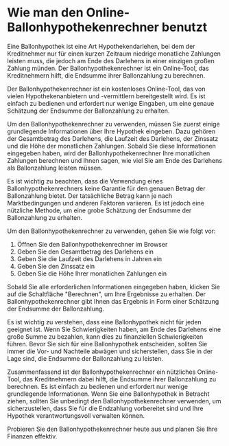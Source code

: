 Wie man den Online-Ballonhypothekenrechner benutzt
==================================================

Eine Ballonhypothek ist eine Art Hypothekendarlehen, bei dem der Kreditnehmer nur für einen kurzen Zeitraum niedrige monatliche Zahlungen leisten muss, die jedoch am Ende des Darlehens in einer einzigen großen Zahlung münden. Der Ballonhypothekenrechner ist ein Online-Tool, das Kreditnehmern hilft, die Endsumme ihrer Ballonzahlung zu berechnen.

Der Ballonhypothekenrechner ist ein kostenloses Online-Tool, das von vielen Hypothekenanbietern und -vermittlern bereitgestellt wird. Es ist einfach zu bedienen und erfordert nur wenige Eingaben, um eine genaue Schätzung der Endsumme der Ballonzahlung zu erhalten.

Um den Ballonhypothekenrechner zu verwenden, müssen Sie zuerst einige grundlegende Informationen über Ihre Hypothek eingeben. Dazu gehören der Gesamtbetrag des Darlehens, die Laufzeit des Darlehens, der Zinssatz und die Höhe der monatlichen Zahlungen. Sobald Sie diese Informationen eingegeben haben, wird der Ballonhypothekenrechner Ihre monatlichen Zahlungen berechnen und Ihnen sagen, wie viel Sie am Ende des Darlehens als Ballonzahlung leisten müssen.

Es ist wichtig zu beachten, dass die Verwendung eines Ballonhypothekenrechners keine Garantie für den genauen Betrag der Ballonzahlung bietet. Der tatsächliche Betrag kann je nach Marktbedingungen und anderen Faktoren variieren. Es ist jedoch eine nützliche Methode, um eine grobe Schätzung der Endsumme der Ballonzahlung zu erhalten.

Um den Ballonhypothekenrechner zu verwenden, gehen Sie wie folgt vor:

1. Öffnen Sie den Ballonhypothekenrechner im Browser
2. Geben Sie den Gesamtbetrag des Darlehens ein
3. Geben Sie die Laufzeit des Darlehens in Jahren ein
4. Geben Sie den Zinssatz ein
5. Geben Sie die Höhe Ihrer monatlichen Zahlungen ein

Sobald Sie alle erforderlichen Informationen eingegeben haben, klicken Sie auf die Schaltfläche "Berechnen", um Ihre Ergebnisse zu erhalten. Der Ballonhypothekenrechner gibt Ihnen das Ergebnis in Form einer Schätzung der Endsumme der Ballonzahlung.

Es ist wichtig zu verstehen, dass eine Ballonhypothek nicht für jeden geeignet ist. Wenn Sie Schwierigkeiten haben, am Ende des Darlehens eine große Summe zu bezahlen, kann dies zu finanziellen Schwierigkeiten führen. Bevor Sie sich für eine Ballonhypothek entscheiden, sollten Sie immer die Vor- und Nachteile abwägen und sicherstellen, dass Sie in der Lage sind, die Endsumme der Ballonzahlung zu leisten.

Zusammenfassend ist der Ballonhypothekenrechner ein nützliches Online-Tool, das Kreditnehmern dabei hilft, die Endsumme ihrer Ballonzahlung zu berechnen. Es ist einfach zu bedienen und erfordert nur wenige grundlegende Informationen. Wenn Sie eine Ballonhypothek in Betracht ziehen, sollten Sie unbedingt den Ballonhypothekenrechner verwenden, um sicherzustellen, dass Sie für die Endzahlung vorbereitet sind und Ihre Hypothek verantwortungsvoll verwalten können.

Probieren Sie den Ballonhypothekenrechner heute aus und planen Sie Ihre Finanzen effektiv.